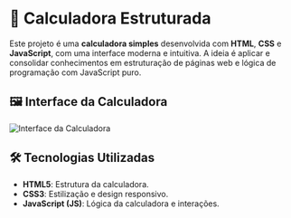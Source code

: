 # 🧮 Calculadora Estruturada

Este projeto é uma **calculadora simples** desenvolvida com **HTML**, **CSS** e **JavaScript**, com uma interface moderna e intuitiva. A ideia é aplicar e consolidar conhecimentos em estruturação de páginas web e lógica de programação com JavaScript puro.

## 🖼️ Interface da Calculadora

![Interface da Calculadora](https://media.discordapp.net/attachments/1209596707759980586/1360461042752290866/image.png?ex=67fb3394&is=67f9e214&hm=8f65026cfc01f5ae46aa250e897976beab1748417f45a7e81ff95dd2646f6fb5&=&format=webp&quality=lossless)

## 🛠️ Tecnologias Utilizadas

- **HTML5**: Estrutura da calculadora.
- **CSS3**: Estilização e design responsivo.
- **JavaScript (JS)**: Lógica da calculadora e interações.
